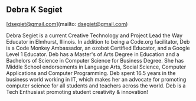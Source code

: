 ## Debra K Segiet

[dsegiet@gmail.com](mailto: dsegiet@gmail.com)

Debra Segiet is a current Creative Technology and Project Lead the Way Educator in Elmhurst, Illinois.  In addition to being a Code.org facilitator, Deb is a Code Monkey Ambassador, an ozobot Certified Educator, and a Google Level 1 Educator.  Deb has a Master's of Arts Degree in Education and a Bachelors of Science in Computer Science for Business Degree.  She has Middle School endorsements in Language Arts, Social Science, Computer Applications and Computer Programming.  Deb spent 16.5 years in the business world working in IT, which makes her an advocate for promoting computer science for all students and teachers across the world. Deb is a Tech Enthusiast promoting student creativity & innovation!
